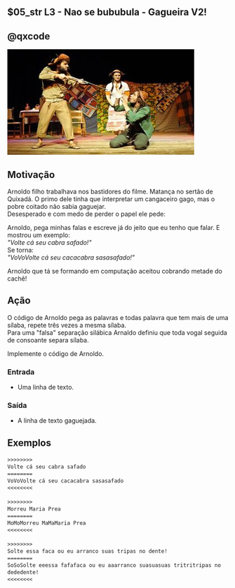 ## $05_str L3 - Nao se bububula - Gagueira V2!
## @qxcode

![](__capa.jpg)

## Motivação

Arnoldo filho trabalhava nos bastidores do filme. Matança no sertão de Quixadá. O primo dele tinha que interpretar um cangaceiro gago, mas o pobre coitado não sabia gaguejar.  
Desesperado e com medo de perder o papel ele pede:

Arnoldo, pega minhas falas e escreve já do jeito que eu tenho que falar. E mostrou um exemplo:  
_"Volte cá seu cabra safado!"_  
Se torna:  
_"VoVoVolte cá seu cacacabra sasasafado!"_

Arnoldo que tá se formando em computação aceitou cobrando metade do cachê!

## Ação

O código de Arnoldo pega as palavras e todas palavra que tem mais de uma sílaba, repete três vezes a mesma sílaba.  
Para uma "falsa" separação silábica Arnaldo definiu que toda vogal seguida de consoante separa sílaba.

Implemente o código de Arnoldo.

### Entrada

- Uma linha de texto.

### Saída

- A linha de texto gaguejada.

## Exemplos

```
>>>>>>>>
Volte cá seu cabra safado
========
VoVoVolte cá seu cacacabra sasasafado
<<<<<<<<
  
>>>>>>>>
Morreu Maria Prea
========
MoMoMorreu MaMaMaria Prea
<<<<<<<<

>>>>>>>>
Solte essa faca ou eu arranco suas tripas no dente!
========
SoSoSolte eeessa fafafaca ou eu aaarranco suasuasuas tritritripas no dededente!
<<<<<<<<
```

#

